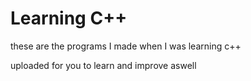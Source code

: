 # Learning C++

these are the programs I made when I was learning c++

uploaded for you to learn and improve aswell
